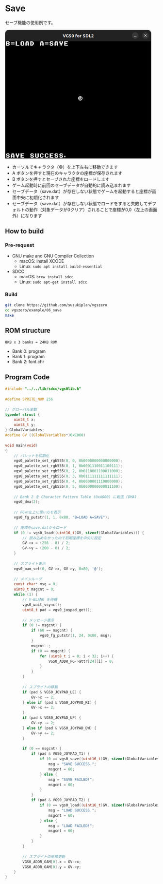 # Save

セーブ機能の使用例です。

![preview](preview.png)

- カーソルでキャラクタ（©）を上下左右に移動できます
- A ボタンを押すと現在のキャラクタの座標が保存されます
- B ボタンを押すとセーブされた座標をロードします
- ゲーム起動時に前回のセーブデータが自動的に読み込まれます
- セーブデータ（save.dat）が存在しない状態でゲームを起動すると座標が画面中央に初期化されます
- セーブデータ（save.dat）が存在しない状態でロードをすると失敗してデフォルトの動作（対象データが0クリア）されることで座標が0,0（左上の画面外）になります

## How to build

### Pre-request

- GNU make and GNU Compiler Collection
  - macOS: install XCODE
  - Linux: `sudo apt install build-essential`
- SDCC
  - macOS: `brew install sdcc`
  - Linux: `sudo apt-get install sdcc`

### Build

```zsh
git clone https://github.com/suzukiplan/vgszero
cd vgszero/example/06_save
make
```

## ROM structure

```
8KB x 3 banks = 24KB ROM
```

- Bank 0: program
- Bank 1: program
- Bank 2: font.chr

## Program Code

```c
#include "../../lib/sdcc/vgs0lib.h"

#define SPRITE_NUM 256

// グローバル変数
typedef struct {
    uint8_t x;
    uint8_t y;
} GlobalVariables;
#define GV ((GlobalVariables*)0xC000)

void main(void)
{
    // パレットを初期化
    vgs0_palette_set_rgb555(0, 0, 0b0000000000000000);
    vgs0_palette_set_rgb555(0, 1, 0b0001110011100111);
    vgs0_palette_set_rgb555(0, 2, 0b0110001100011000);
    vgs0_palette_set_rgb555(0, 3, 0b0111111111111111);
    vgs0_palette_set_rgb555(0, 4, 0b0000001110000000);
    vgs0_palette_set_rgb555(0, 5, 0b0000000000011100);

    // Bank 2 を Character Pattern Table (0xA000) に転送 (DMA)
    vgs0_dma(2);

    // FGの左上に使い方を表示
    vgs0_fg_putstr(1, 1, 0x80, "B=LOAD A=SAVE");

    // 座標をsave.datからロード
    if (0 != vgs0_load((uint16_t)GV, sizeof(GlobalVariables))) {
        // 読み込めなかったので初期座標を中央に設定
        GV->x = (256 - 8) / 2;
        GV->y = (200 - 8) / 2;
    }

    // スプライト表示
    vgs0_oam_set(0, GV->x, GV->y, 0x80, '@');

    // メインループ
    const char* msg = 0;
    uint8_t msgcnt = 0;
    while (1) {
        // V-BLANK を待機
        vgs0_wait_vsync();
        uint8_t pad = vgs0_joypad_get();

        // メッセージ表示
        if (0 != msgcnt) {
            if (60 == msgcnt) {
                vgs0_fg_putstr(1, 24, 0x80, msg);
            }
            msgcnt--;
            if (0 == msgcnt) {
                for (uint8_t i = 0; i < 32; i++) {
                    VGS0_ADDR_FG->attr[24][i] = 0;
                }
            }
        }

        // スプライトの移動
        if (pad & VGS0_JOYPAD_LE) {
            GV->x -= 2;
        } else if (pad & VGS0_JOYPAD_RI) {
            GV->x += 2;
        }
        if (pad & VGS0_JOYPAD_UP) {
            GV->y -= 2;
        } else if (pad & VGS0_JOYPAD_DW) {
            GV->y += 2;
        }

        if (0 == msgcnt) {
            if (pad & VGS0_JOYPAD_T1) {
                if (0 == vgs0_save((uint16_t)GV, sizeof(GlobalVariables))) {
                    msg = "SAVE SUCCESS.";
                    msgcnt = 60;
                } else {
                    msg = "SAVE FAILED!";
                    msgcnt = 60;
                }
            }
            if (pad & VGS0_JOYPAD_T2) {
                if (0 == vgs0_load((uint16_t)GV, sizeof(GlobalVariables))) {
                    msg = "LOAD SUCCESS.";
                    msgcnt = 60;
                } else {
                    msg = "LOAD FAILED!";
                    msgcnt = 60;
                }
            }
        }

        // スプライトの座標更新
        VGS0_ADDR_OAM[0].x = GV->x;
        VGS0_ADDR_OAM[0].y = GV->y;
    }
}
```

